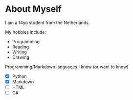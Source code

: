 # About Myself

I am a 14yo student from the Netherlands.

My hobbies include:
* Programming
* Reading
* Writing
* Drawing

Programming/Markdown languages I know (or want to know)

- [x] Python
- [x] Markdown
- [ ] HTML
- [ ] C#
